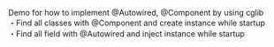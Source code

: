 Demo for how to implement @Autowired, @Component by using cglib  
・Find all classes with @Component and create instance while startup  
・Find all field with @Autowired and inject instance while startup  
